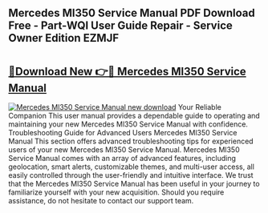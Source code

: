 ## Mercedes Ml350 Service Manual PDF Download Free - Part-WQI User Guide Repair - Service Owner Edition EZMJF

# <h2><a href="http://cf23754.oget.top/?id=Mercedes+Ml350+Service+Manual">🔗Download New 👉🔴 Mercedes Ml350 Service Manual</a></h2>

[![Mercedes Ml350 Service Manual new download](https://i.imgur.com/5g1atiW.png)](http://cf23754.oget.top/?id=Mercedes+Ml350+Service+Manual)
Your Reliable Companion This user manual provides a dependable guide to operating and maintaining your new Mercedes Ml350 Service Manual with confidence. Troubleshooting Guide for Advanced Users Mercedes Ml350 Service Manual This section offers advanced troubleshooting tips for experienced users of your new Mercedes Ml350 Service Manual. Mercedes Ml350 Service Manual comes with an array of advanced features, including geolocation, smart alerts, customizable themes, and multi-user access, all easily controlled through the user-friendly and intuitive interface. We trust that the Mercedes Ml350 Service Manual has been useful in your journey to familiarize yourself with your new acquisition. Should you require assistance, do not hesitate to contact our support team.
